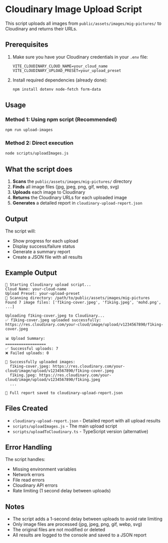 # Cloudinary Image Upload Script

This script uploads all images from `public/assets/images/mig-pictures/` to Cloudinary and returns their URLs.

## Prerequisites

1. Make sure you have your Cloudinary credentials in your `.env` file:
   ```
   VITE_CLOUDINARY_CLOUD_NAME=your_cloud_name
   VITE_CLOUDINARY_UPLOAD_PRESET=your_upload_preset
   ```

2. Install required dependencies (already done):
   ```bash
   npm install dotenv node-fetch form-data
   ```

## Usage

### Method 1: Using npm script (Recommended)
```bash
npm run upload-images
```

### Method 2: Direct execution
```bash
node scripts/uploadImages.js
```

## What the script does

1. **Scans** the `public/assets/images/mig-pictures/` directory
2. **Finds** all image files (jpg, jpeg, png, gif, webp, svg)
3. **Uploads** each image to Cloudinary
4. **Returns** the Cloudinary URLs for each uploaded image
5. **Generates** a detailed report in `cloudinary-upload-report.json`

## Output

The script will:
- Show progress for each upload
- Display success/failure status
- Generate a summary report
- Create a JSON file with all results

## Example Output

```
🚀 Starting Cloudinary upload script...
Cloud Name: your-cloud-name
Upload Preset: your-upload-preset
📁 Scanning directory: /path/to/public/assets/images/mig-pictures
Found 7 image files: ['f1king-cover.jpeg', 'f1king.jpeg', 'mohd.png', ...]

Uploading f1king-cover.jpeg to Cloudinary...
✅ f1king-cover.jpeg uploaded successfully: https://res.cloudinary.com/your-cloud/image/upload/v1234567890/f1king-cover.jpeg

📊 Upload Summary:
==================
✅ Successful uploads: 7
❌ Failed uploads: 0

🎉 Successfully uploaded images:
  f1king-cover.jpeg: https://res.cloudinary.com/your-cloud/image/upload/v1234567890/f1king-cover.jpeg
  f1king.jpeg: https://res.cloudinary.com/your-cloud/image/upload/v1234567890/f1king.jpeg
  ...

📄 Full report saved to cloudinary-upload-report.json
```

## Files Created

- `cloudinary-upload-report.json` - Detailed report with all upload results
- `scripts/uploadImages.js` - The main upload script
- `scripts/uploadToCloudinary.ts` - TypeScript version (alternative)

## Error Handling

The script handles:
- Missing environment variables
- Network errors
- File read errors
- Cloudinary API errors
- Rate limiting (1 second delay between uploads)

## Notes

- The script adds a 1-second delay between uploads to avoid rate limiting
- Only image files are processed (jpg, jpeg, png, gif, webp, svg)
- The original files are not modified or deleted
- All results are logged to the console and saved to a JSON report
